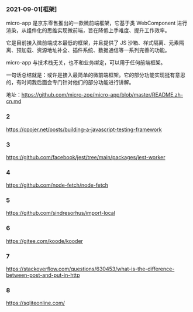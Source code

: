 ### 2021-09-01[框架]

micro-app 是京东零售推出的一款微前端框架，它基于类 WebComponent 进行渲染，从组件化的思维实现微前端，旨在降低上手难度、提升工作效率。

它是目前接入微前端成本最低的框架，并且提供了 JS 沙箱、样式隔离、元素隔离、预加载、资源地址补全、插件系统、数据通信等一系列完善的功能。

micro-app 与技术栈无关，也不和业务绑定，可以用于任何前端框架。

一句话总结就是：或许是接入最简单的微前端框架。它的部分功能实现挺有意思的，有时间我后面会专门针对他们的部分功能进行讲解。

地址：https://github.com/micro-zoe/micro-app/blob/master/README.zh-cn.md

### 2

https://cpojer.net/posts/building-a-javascript-testing-framework

### 3

https://github.com/facebook/jest/tree/main/packages/jest-worker

### 4

https://github.com/node-fetch/node-fetch

### 5

https://github.com/sindresorhus/import-local

### 6

https://gitee.com/koode/kooder

### 7

https://stackoverflow.com/questions/630453/what-is-the-difference-between-post-and-put-in-http

### 8

https://sqliteonline.com/
